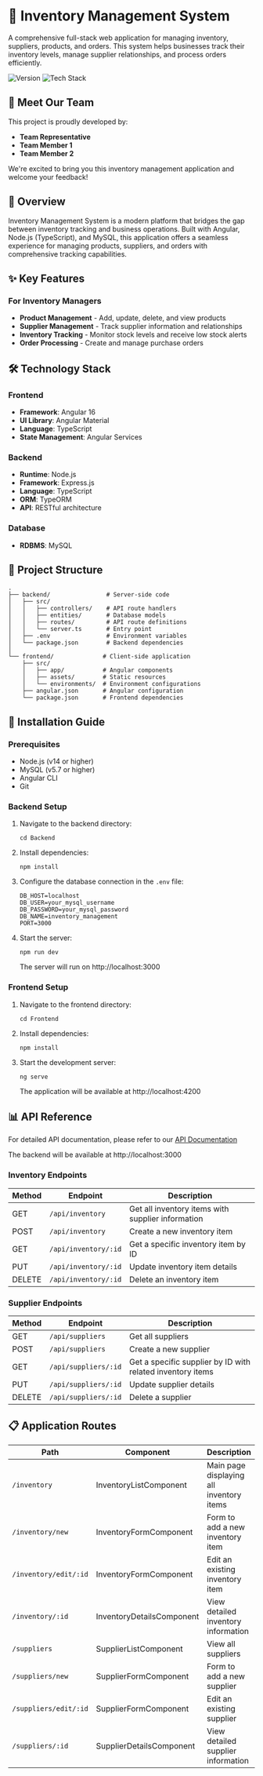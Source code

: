 # 🚀 Inventory Management System

A comprehensive full-stack web application for managing inventory, suppliers, products, and orders. This system helps businesses track their inventory levels, manage supplier relationships, and process orders efficiently.

![Version](https://img.shields.io/badge/Version-1.0.0-blue)
![Tech Stack](https://img.shields.io/badge/Tech%20Stack-Angular%20%7C%20Node.js%20%7C%20MySQL-orange)

## 👋 Meet Our Team

This project is proudly developed by:
- **Team Representative**
- **Team Member 1**
- **Team Member 2**

We're excited to bring you this inventory management application and welcome your feedback!

## 💼 Overview

Inventory Management System is a modern platform that bridges the gap between inventory tracking and business operations. Built with Angular, Node.js (TypeScript), and MySQL, this application offers a seamless experience for managing products, suppliers, and orders with comprehensive tracking capabilities.

## ✨ Key Features

### For Inventory Managers
- **Product Management** - Add, update, delete, and view products
- **Supplier Management** - Track supplier information and relationships
- **Inventory Tracking** - Monitor stock levels and receive low stock alerts
- **Order Processing** - Create and manage purchase orders


## 🛠️ Technology Stack

### Frontend
- **Framework**: Angular 16
- **UI Library**: Angular Material
- **Language**: TypeScript
- **State Management**: Angular Services

### Backend
- **Runtime**: Node.js
- **Framework**: Express.js
- **Language**: TypeScript
- **ORM**: TypeORM
- **API**: RESTful architecture

### Database
- **RDBMS**: MySQL

## 📁 Project Structure
```
.
├── backend/                # Server-side code
│   ├── src/
│   │   ├── controllers/    # API route handlers
│   │   ├── entities/       # Database models
│   │   ├── routes/         # API route definitions
│   │   └── server.ts       # Entry point
│   ├── .env                # Environment variables
│   └── package.json        # Backend dependencies
│
└── frontend/              # Client-side application
    ├── src/
    │   ├── app/           # Angular components
    │   ├── assets/        # Static resources
    │   └── environments/  # Environment configurations
    ├── angular.json       # Angular configuration
    └── package.json       # Frontend dependencies
```

## 🚀 Installation Guide

### Prerequisites
- Node.js (v14 or higher)
- MySQL (v5.7 or higher)
- Angular CLI
- Git

### Backend Setup
1. Navigate to the backend directory:
   ```
   cd Backend
   ```

2. Install dependencies:
   ```
   npm install
   ```

3. Configure the database connection in the `.env` file:
   ```
   DB_HOST=localhost
   DB_USER=your_mysql_username
   DB_PASSWORD=your_mysql_password
   DB_NAME=inventory_management
   PORT=3000
   ```

4. Start the server:
   ```
   npm run dev
   ```
   The server will run on http://localhost:3000

### Frontend Setup
1. Navigate to the frontend directory:
   ```
   cd Frontend
   ```

2. Install dependencies:
   ```
   npm install
   ```

3. Start the development server:
   ```
   ng serve
   ```
   The application will be available at http://localhost:4200

## 📊 API Reference
For detailed API documentation, please refer to our [API Documentation](https://github.com/kamesh07032005/Inventory-Management-System/tree/main/Backend#readme)

 The backend will be available at http://localhost:3000

### Inventory Endpoints

| Method | Endpoint | Description |
|--------|----------|-------------|
| GET    | `/api/inventory` | Get all inventory items with supplier information |
| POST   | `/api/inventory` | Create a new inventory item |
| GET    | `/api/inventory/:id` | Get a specific inventory item by ID |
| PUT    | `/api/inventory/:id` | Update inventory item details |
| DELETE | `/api/inventory/:id` | Delete an inventory item |

### Supplier Endpoints

| Method | Endpoint | Description |
|--------|----------|-------------|
| GET    | `/api/suppliers` | Get all suppliers |
| POST   | `/api/suppliers` | Create a new supplier |
| GET    | `/api/suppliers/:id` | Get a specific supplier by ID with related inventory items |
| PUT    | `/api/suppliers/:id` | Update supplier details |
| DELETE | `/api/suppliers/:id` | Delete a supplier |

## 📋 Application Routes

| Path | Component | Description |
|------|-----------|-------------|
| `/inventory` | InventoryListComponent | Main page displaying all inventory items |
| `/inventory/new` | InventoryFormComponent | Form to add a new inventory item |
| `/inventory/edit/:id` | InventoryFormComponent | Edit an existing inventory item |
| `/inventory/:id` | InventoryDetailsComponent | View detailed inventory information |
| `/suppliers` | SupplierListComponent | View all suppliers |
| `/suppliers/new` | SupplierFormComponent | Form to add a new supplier |
| `/suppliers/edit/:id` | SupplierFormComponent | Edit an existing supplier |
| `/suppliers/:id` | SupplierDetailsComponent | View detailed supplier information |


